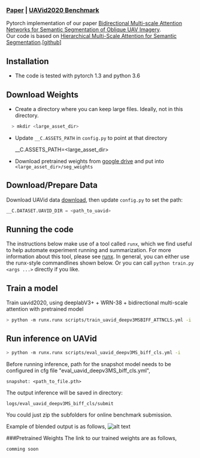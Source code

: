 ### [Paper](https://arxiv.org/abs/2102.03099) | [UAVid2020 Benchmark](https://competitions.codalab.org/competitions/25224) <br>

Pytorch implementation of our paper [Bidirectional Multi-scale Attention Networks for Semantic Segmentation of Oblique UAV Imagery](https://arxiv.org/abs/2102.03099).<br>
Our code is based on [Hierarchical Multi-Scale Attention for Semantic Segmentation](https://arxiv.org/abs/2005.10821).[[github]](https://github.com/NVIDIA/semantic-segmentation)<br>

## Installation 

* The code is tested with pytorch 1.3 and python 3.6

## Download Weights

* Create a directory where you can keep large files. Ideally, not in this directory.
```bash
  > mkdir <large_asset_dir>
```

* Update `__C.ASSETS_PATH` in `config.py` to point at that directory

  __C.ASSETS_PATH=<large_asset_dir>

* Download pretrained weights from [google drive](https://drive.google.com/open?id=1fs-uLzXvmsISbS635eRZCc5uzQdBIZ_U) and put into `<large_asset_dir>/seg_weights`

## Download/Prepare Data
Download UAVid data [download](https://uavid.nl/#download), then update `config.py` to set the path:
```python
__C.DATASET.UAVID_DIR = <path_to_uavid>
```

## Running the code

The instructions below make use of a tool called `runx`, which we find useful to help automate experiment running and summarization. For more information about this tool, please see [runx](https://github.com/NVIDIA/runx).
In general, you can either use the runx-style commandlines shown below. Or you can call `python train.py <args ...>` directly if you like.


## Train a model

Train uavid2020, using deeplabV3+ + WRN-38 + bidirectional multi-scale attention with pretrained model
```bash
> python -m runx.runx scripts/train_uavid_deepv3MSBIFF_ATTNCLS.yml -i
```

## Run inference on UAVid

```bash
> python -m runx.runx scripts/eval_uavid_deepv3MS_biff_cls.yml -i
```

Before running inference, path for the snapshot model needs to be configured in cfg file "eval_uavid_deepv3MS_biff_cls.yml",

    snapshot: <path_to_file.pth>

The output inference will be saved in directory:

    logs/eval_uavid_deepv3MS_biff_cls/submit

You could just zip the subfolders for online benchmark submission.

Example of blended output is as follows,
![alt text](imgs/blendseq22000900.png "example inference")

###Pretrained Weights
The link to our trained weights are as follows,

    comming soon







